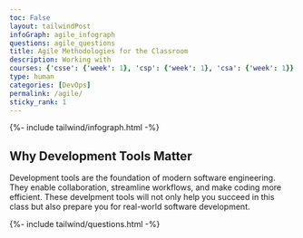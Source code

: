 ```yaml
---
toc: False 
layout: tailwindPost
infoGraph: agile_infograph
questions: agile_questions
title: Agile Methodologies for the Classroom 
description: Working with 
courses: {'csse': {'week': 1}, 'csp': {'week': 1}, 'csa': {'week': 1}}
type: human 
categories: [DevOps]
permalink: /agile/
sticky_rank: 1
---
```


<!-- Infographic - this depends on page.infoGraph frontmatter being set -->
{%- include tailwind/infograph.html -%}

## Why Development Tools Matter

Development tools are the foundation of modern software engineering. They enable collaboration, streamline workflows, and make coding more efficient. These develpment tools will not only help you succeed in this class but also prepare you for real-world software development.

<!-- Questions with localstorage - this depends on page.questions frontmatter being set -->
{%- include tailwind/questions.html -%}
